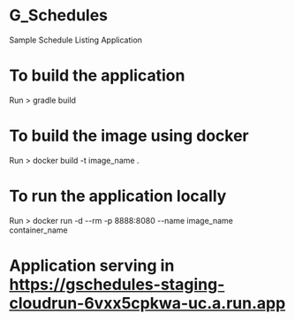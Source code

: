 # G_Schedules
Sample Schedule Listing Application

# To build the application
Run > gradle build

# To build the image using docker
Run > docker build -t image_name .

# To run the application locally
Run > docker run -d --rm -p 8888:8080 --name image_name container_name

# Application serving in https://gschedules-staging-cloudrun-6vxx5cpkwa-uc.a.run.app

